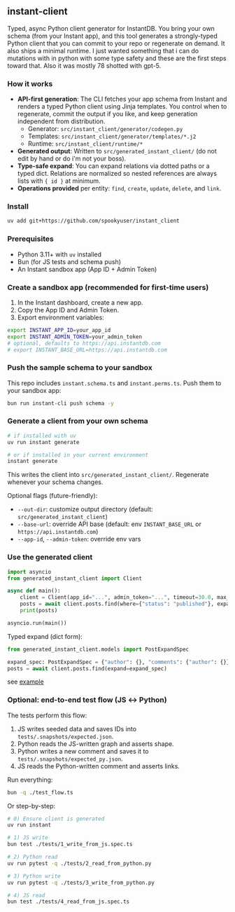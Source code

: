 ## instant-client

Typed, async Python client generator for InstantDB. You bring your own schema (from your Instant app), and this tool generates a strongly-typed Python client that you can commit to your repo or regenerate on demand. It also ships a minimal runtime. I just wanted something that i can do mutations with in python with some type safety and these are the first steps toward that. Also it was mostly 78 shotted with gpt-5.

### How it works

- **API-first generation**: The CLI fetches your app schema from Instant and renders a typed Python client using Jinja templates. You control when to regenerate, commit the output if you like, and keep generation independent from distribution.
  - Generator: `src/instant_client/generator/codegen.py`
  - Templates: `src/instant_client/generator/templates/*.j2`
  - Runtime: `src/instant_client/runtime/*`
- **Generated output**: Written to `src/generated_instant_client/` (do not edit by hand or do i'm not your boss).
- **Type-safe expand**: You can expand relations via dotted paths or a typed dict. Relations are normalized so nested references are always lists with `{ id }` at minimum.
- **Operations provided** per entity: `find`, `create`, `update`, `delete`, and `link`.

### Install



```bash
uv add git+https://github.com/spookyuser/instant_client
```

### Prerequisites

- Python 3.11+ with `uv` installed
- Bun (for JS tests and schema push)
- An Instant sandbox app (App ID + Admin Token)

### Create a sandbox app (recommended for first-time users)

1. In the Instant dashboard, create a new app.
2. Copy the App ID and Admin Token.
3. Export environment variables:

```bash
export INSTANT_APP_ID=your_app_id
export INSTANT_ADMIN_TOKEN=your_admin_token
# optional, defaults to https://api.instantdb.com
# export INSTANT_BASE_URL=https://api.instantdb.com
```

### Push the sample schema to your sandbox

This repo includes `instant.schema.ts` and `instant.perms.ts`. Push them to your sandbox app:

```bash
bun run instant-cli push schema -y
```

### Generate a client from your own schema

```bash
# if installed with uv
uv run instant generate

# or if installed in your current environment
instant generate
```

This writes the client into `src/generated_instant_client/`. Regenerate whenever your schema changes.

Optional flags (future-friendly):

- `--out-dir`: customize output directory (default: `src/generated_instant_client`)
- `--base-url`: override API base (default: env `INSTANT_BASE_URL` or `https://api.instantdb.com`)
- `--app-id`, `--admin-token`: override env vars

### Use the generated client

```python
import asyncio
from generated_instant_client import Client

async def main():
    client = Client(app_id="...", admin_token="...", timeout=30.0, max_retries=1)
    posts = await client.posts.find(where={"status": "published"}, expand=["author", "comments.author"])
    print(posts)

asyncio.run(main())
```

Typed expand (dict form):

```python
from generated_instant_client.models import PostExpandSpec

expand_spec: PostExpandSpec = {"author": {}, "comments": {"author": {}}}
posts = await client.posts.find(expand=expand_spec)
```

see [example](examples/demo.py)

### Optional: end-to-end test flow (JS ↔ Python)

The tests perform this flow:

1. JS writes seeded data and saves IDs into `tests/.snapshots/expected.json`.
2. Python reads the JS-written graph and asserts shape.
3. Python writes a new comment and saves it to `tests/.snapshots/expected_py.json`.
4. JS reads the Python-written comment and asserts links.

Run everything:

```bash
bun -q ./test_flow.ts
```

Or step-by-step:

```bash
# 0) Ensure client is generated
uv run instant

# 1) JS write
bun test ./tests/1_write_from_js.spec.ts

# 2) Python read
uv run pytest -q ./tests/2_read_from_python.py

# 3) Python write
uv run pytest -q ./tests/3_write_from_python.py

# 4) JS read
bun test ./tests/4_read_from_js.spec.ts
```
